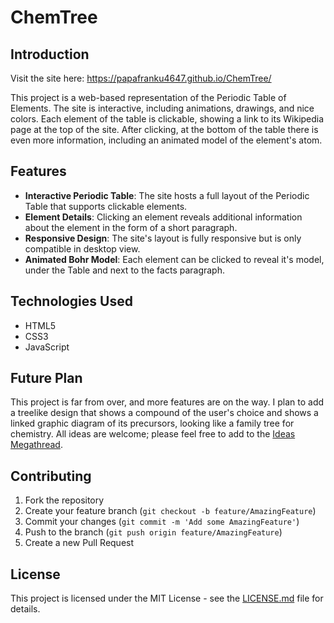 # ChemTree

## Introduction

Visit the site here: https://papafranku4647.github.io/ChemTree/

This project is a web-based representation of the Periodic Table of Elements. The site is interactive, including animations, drawings, and nice colors. Each element of the table is clickable, showing a link to its Wikipedia page at the top of the site. After clicking, at the bottom of the table there is even more information, including an animated model of the element's atom.

## Features

- **Interactive Periodic Table**: The site hosts a full layout of the Periodic Table that supports clickable elements.
- **Element Details**: Clicking an element reveals additional information about the element in the form of a short paragraph.
- **Responsive Design**: The site's layout is fully responsive but is only compatible in desktop view.
- **Animated Bohr Model**: Each element can be clicked to reveal it's model, under the Table and next to the facts paragraph.

## Technologies Used

- HTML5
- CSS3
- JavaScript

## Future Plan

This project is far from over, and more features are on the way. I plan to add a treelike design that shows a compound of the user's choice and shows a linked graphic diagram of its precursors, looking like a family tree for chemistry. All ideas are welcome; please feel free to add to the [Ideas Megathread](https://github.com/PapaFranku4647/ChemTree/discussions/2).

## Contributing

1. Fork the repository
2. Create your feature branch (`git checkout -b feature/AmazingFeature`)
3. Commit your changes (`git commit -m 'Add some AmazingFeature'`)
4. Push to the branch (`git push origin feature/AmazingFeature`)
5. Create a new Pull Request

## License

This project is licensed under the MIT License - see the [LICENSE.md](LICENSE.md) file for details.
